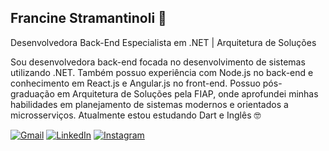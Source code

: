 ## Francine Stramantinoli 🦄
Desenvolvedora Back-End Especialista em .NET | Arquitetura de Soluções
<p align="left"> 
Sou desenvolvedora back-end focada no desenvolvimento de sistemas utilizando .NET. Também possuo experiência com Node.js no back-end e conhecimento em React.js e Angular.js no front-end.
Possuo pós-graduação em Arquitetura de Soluções pela FIAP, onde aprofundei minhas habilidades em planejamento de sistemas modernos e orientados a microsserviços.
Atualmente estou estudando Dart e Inglês 🤓
</p>

<p align="left">
  <a href="#" title="Gmail">
  <img src="https://img.shields.io/badge/-Gmail-FF0000?style=flat-square&labelColor=FF0000&logo=gmail&logoColor=white&link=LINK-DO-SEU-GMAIL" alt="Gmail"/></a>
  <a href="https://www.linkedin.com/in/franstramantinoli" title="LinkedIn">
  <img src="https://img.shields.io/badge/-Linkedin-0e76a8?style=flat-square&logo=Linkedin&logoColor=white&link=[LINK-DO-SEU-LINKEDIN](https://www.linkedin.com/in/franstramantinoli")" alt="LinkedIn"/></a>
  <a href="https://www.instagram.com/fraan_st/" title="Instagram">
  <img src="https://img.shields.io/badge/-Instagram-DF0174?style=flat-square&labelColor=DF0174&logo=instagram&logoColor=white&link=https://www.instagram.com/fraan_st/)" alt="Instagram"/></a>
</p>
